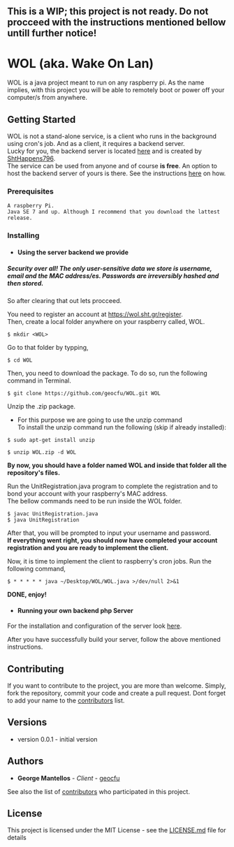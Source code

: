 ## This is a WIP; this project is not ready. Do not procceed with the instructions mentioned bellow untill further notice!

# WOL (aka. Wake On Lan)

WOL is a java project meant to run on any raspberry pi. As the name implies, with this project you will be able to remotely boot or power off your computer/s from anywhere.

## Getting Started

WOL is not a stand-alone service, is a client who runs in the background using cron's job. And as a client, it requires a backend server.  
Lucky for you, the backend server is located [here](https://github.com/ShtHappens796/Wake-On-LAN) and is created by [ShtHappens796](https://github.com/ShtHappens796).  
The service can be used from anyone and of course **is free**. An option to host the backend server of yours is there. See the instructions
[here](https://github.com/ShtHappens796/Wake-On-LAN#instructions) on how.

### Prerequisites

```
A raspberry Pi.
Java SE 7 and up. Although I recommend that you download the lattest release.
```

### Installing

- #### Using the server backend we provide
##### Security over all! The only user-sensitive data we store is username, email and the MAC address/es. Passwords are irreversibly hashed and then stored.
So after clearing that out lets procceed.  

 You need to register an account at https://wol.sht.gr/register.  
Then, create a local folder anywhere on your raspberry called, WOL.
```
$ mkdir <WOL>
```
Go to that folder by typping,
```
$ cd WOL
```
Then, you need to download the package. To do so, run the following command
in Terminal.  
```
$ git clone https://github.com/geocfu/WOL.git WOL
```
Unzip the .zip package.  
 - For this purpose we are going to use the unzip command  
 To install the unzip command run the following (skip if already installed):
```
$ sudo apt-get install unzip
```  

 ```
 $ unzip WOL.zip -d WOL
 ```
 **By now, you should have a folder named WOL and inside that folder all the repository's files.**

 Run the UnitRegistration.java program to complete the registration and to bond your account with your raspberry's MAC address.  
 The bellow commands need to be run inside the WOL folder.
```
$ javac UnitRegistration.java
$ java UnitRegistration
```
After that, you will be prompted to input your username and password.  
**If everything went right, you should now have completed your account registration and you are ready to implement the client.**

 Now, it is time to implement the client to raspberry's cron jobs.
 Run the following command,
 ```
 $ * * * * * java ~/Desktop/WOL/WOL.java >/dev/null 2>&1
 ```

 **DONE, enjoy!**

- #### Running your own backend php Server

 For the installation and configuration of the server look [here](https://github.com/ShtHappens796/Wake-On-LAN).  

 After you have successfully build your server, follow the above mentioned instructions.

## Contributing

If you want to contribute to the project, you are more than welcome. Simply, fork the repository, commit your code and create a pull request. Dont forget to add your name to the [contributors](https://github.com/geocfu/WOL/contributors) list.

## Versions
  - version 0.0.1 - initial version  

## Authors

* **George Mantellos** - *Client* - [geocfu](https://github.com/geocfu)

See also the list of [contributors](https://github.com/geocfu/WOL/contributors) who participated in this project.

## License

This project is licensed under the MIT License - see the [LICENSE.md](LICENSE.md) file for details
